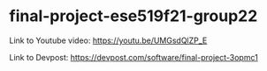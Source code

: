 # final-project-ese519f21-group22

Link to Youtube video: https://youtu.be/UMGsdQlZP_E

Link to Devpost: https://devpost.com/software/final-project-3opmc1
